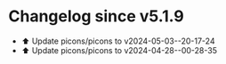 # Changelog since v5.1.9
- ⬆️ Update picons/picons to v2024-05-03--20-17-24 
- ⬆️ Update picons/picons to v2024-04-28--00-28-35 
